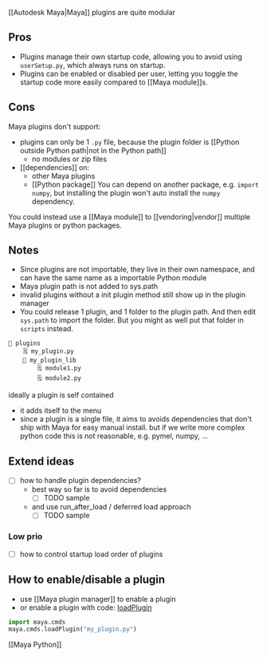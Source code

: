 [[Autodesk Maya|Maya]] plugins are quite modular
## Pros
- Plugins manage their own startup code, allowing you to avoid using `userSetup.py`, which always runs on startup.
- Plugins can be enabled or disabled per user, letting you toggle the startup code more easily compared to [[Maya module]]s.
## Cons
Maya plugins don't support:
- plugins can only be 1 `.py` file, because the plugin folder is [[Python outside Python path|not in the Python path]]
	- no modules or zip files
- [[dependencies]] on:
	- other Maya plugins
	- [[Python package]]
	You can depend on another package, e.g. `import numpy`, but installing the plugin won't auto install the `numpy` dependency.

You could instead use a [[Maya module]] to [[vendoring|vendor]] multiple Maya plugins or python packages.

## Notes
- Since plugins are not importable, they live in their own namespace, and can have the same name as a importable Python module
- Maya plugin path is not added to sys.path
- invalid plugins without a init plugin method still show up in the plugin manager
- You could release 1 plugin, and 1 folder to the plugin path. And then edit `sys.path` to import the folder. But you might as well put that folder in `scripts` instead.
```
📁 plugins 
	🗒️ my_plugin.py
	📁 my_plugin_lib 
		🗒️ module1.py
		🗒️ module2.py
```

ideally a plugin is self contained
- it adds itself to the menu
- since a plugin is a single file, it aims to avoids dependencies that don't ship with Maya for easy manual install.
  but if we write more complex python code this is not reasonable, e.g. pymel, numpy, ...
## Extend ideas
- [ ] how to handle plugin dependencies?
  - best way so far is to avoid dependencies
	  - [ ] TODO sample
  - and use run_after_load / deferred load approach
	  - [ ] TODO sample
### Low prio
- [ ] how to control startup load order of plugins


## How to enable/disable a plugin
- use [[Maya plugin manager]] to enable a plugin
- or enable a plugin with code: [loadPlugin](https://download.autodesk.com/us/maya/2009help/commandspython/loadplugin.html) 
```python
import maya.cmds
maya.cmds.loadPlugin("my_plugin.py")
```

[[Maya Python]]
